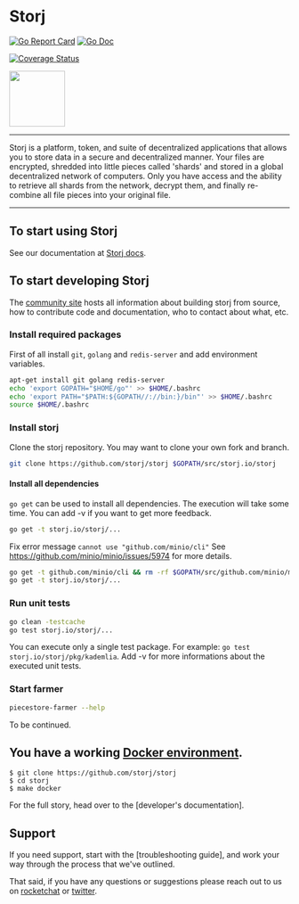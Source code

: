 # Storj

[![Go Report Card](https://goreportcard.com/badge/github.com/storj/storj)](https://goreportcard.com/report/github.com/storj/storj)
[![Go Doc](https://img.shields.io/badge/godoc-reference-blue.svg?style=flat-square)](http://godoc.org/github.com/storj/storj)
<!-- [![Release](https://img.shields.io/github/release/golang-standards/project-layout.svg?style=flat-square)](https://github.com/storj/storj/releases/latest) -->
[![Coverage Status](https://coveralls.io/repos/github/storj/storj/badge.svg?branch=master)](https://coveralls.io/github/storj/storj?branch=master)

<img src="https://github.com/Storj/storj/blob/wip/logo/logo.png" width="100">

----

Storj is a platform, token, and suite of decentralized applications that allows you to store data in a secure and decentralized manner. Your files are encrypted, shredded into little pieces called 'shards' and stored in a global decentralized network of computers. Only you have access and the ability to retrieve all shards from the network, decrypt them, and finally re-combine all file pieces into your original file.

----

## To start using Storj

See our documentation at [Storj docs](https://docs.storj.io/docs).


## To start developing Storj

The [community site](https://storj.io/community.html) hosts all information about building storj from source, how to contribute code
and documentation, who to contact about what, etc.

### Install required packages

First of all install `git`, `golang` and `redis-server` and add environment variables.

```bash
apt-get install git golang redis-server
echo 'export GOPATH="$HOME/go"' >> $HOME/.bashrc
echo 'export PATH="$PATH:${GOPATH//://bin:}/bin"' >> $HOME/.bashrc
source $HOME/.bashrc
```

### Install storj

Clone the storj repository. You may want to clone your own fork and branch.

```bash
git clone https://github.com/storj/storj $GOPATH/src/storj.io/storj
```

#### Install all dependencies

`go get` can be used to install all dependencies. The execution will take some time. You can add -v if you want to get more feedback.

```bash
go get -t storj.io/storj/...
```

Fix error message `cannot use "github.com/minio/cli"` See https://github.com/minio/minio/issues/5974 for more details.

```bash
go get -t github.com/minio/cli && rm -rf $GOPATH/src/github.com/minio/minio/vendor/github.com/minio/cli
go get -t storj.io/storj/...
```

### Run unit tests

```bash
go clean -testcache
go test storj.io/storj/...
```

You can execute only a single test package. For example: `go test storj.io/storj/pkg/kademlia`. Add -v for more informations about the executed unit tests.

### Start farmer

```bash
piecestore-farmer --help
```

To be continued.

## You have a working [Docker environment](https://docs.docker.com/engine).

```
$ git clone https://github.com/storj/storj
$ cd storj
$ make docker
```

For the full story, head over to the [developer's documentation].

## Support

If you need support, start with the [troubleshooting guide], and work your way through the process that we've outlined.


That said, if you have any questions or suggestions please reach out to us on [rocketchat](https://storj.io/community.html) or [twitter](https://twitter.com/storjproject).
